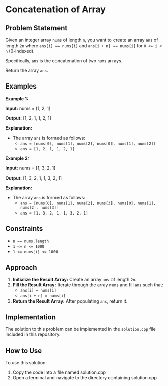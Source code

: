 # Concatenation of Array

## Problem Statement

Given an integer array `nums` of length `n`, you want to create an array `ans` of length `2n` where `ans[i] == nums[i]` and `ans[i + n] == nums[i]` for `0 <= i < n` (0-indexed).

Specifically, `ans` is the concatenation of two `nums` arrays.

Return the array `ans`.

## Examples

**Example 1:**

**Input:**
nums = [1, 2, 1]

**Output:**
[1, 2, 1, 1, 2, 1]

**Explanation:**
- The array `ans` is formed as follows:
  - `ans = [nums[0], nums[1], nums[2], nums[0], nums[1], nums[2]]`
  - `ans = [1, 2, 1, 1, 2, 1]`

**Example 2:**

**Input:**
nums = [1, 3, 2, 1]

**Output:**
[1, 3, 2, 1, 1, 3, 2, 1]


**Explanation:**
- The array `ans` is formed as follows:
  - `ans = [nums[0], nums[1], nums[2], nums[3], nums[0], nums[1], nums[2], nums[3]]`
  - `ans = [1, 3, 2, 1, 1, 3, 2, 1]`

## Constraints

- `n == nums.length`
- `1 <= n <= 1000`
- `1 <= nums[i] <= 1000`

## Approach

1. **Initialize the Result Array:** Create an array `ans` of length `2n`.
2. **Fill the Result Array:** Iterate through the array `nums` and fill `ans` such that:
   - `ans[i] = nums[i]`
   - `ans[i + n] = nums[i]`
3. **Return the Result Array:** After populating `ans`, return it.

## Implementation

The solution to this problem can be implemented in the `solution.cpp` file included in this repository.


## How to Use
To use this solution:

1. Copy the code into a file named solution.cpp
2. Open a terminal and navigate to the directory containing solution.cpp